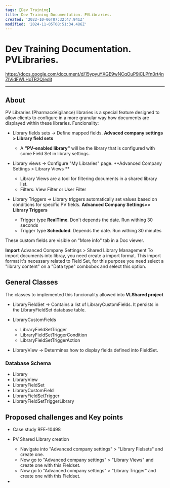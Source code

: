 ```yaml
---
tags: [Dev Training]
title: Dev Training Documentation. PVLibraries.
created: '2022-10-06T07:32:47.941Z'
modified: '2024-11-05T08:51:34.486Z'
---
```


# Dev Training Documentation. PVLibraries.
https://docs.google.com/document/d/15ypyuYXGE9wNCqOuP9iCLPfn0rt4nZlVidFWLHoTR2Q/edit
___

## About
PV Libraries (PharmacoVigilance) libraries is a special feature designed to allow clients to configure in a more granular way how documents are displayed within these libraries.
Funcionality:

- Library fields sets -> Define mapped fields. **Advaced company settings > Library field sets**
    * A **"PV-enabled library"** will be the library that is configured with some Field Set in library settings.
    
- Library views -> Configure "My Libraries" page. **Advanced Company Settings > Library Views **
    * Library Views are a tool for filtering documents in a shared library list.
    * Filters: View Filter or User Filter

- Library Triggers -> Library triggers automatically set values based on conditions for specific PV fields. **Advanced Company Settings>> Library Triggers**
    * Trigger type **RealTime**. Don't depends the date. Run withing 30 seconds
    * Trigger type **Scheduled**. Depends the date. Run withing 30 minutes


These custom fields are visible on "More info" tab in a Doc viewer.

**Import**  Advanced Company Settings > Shared Library Management
To import documents into libray, you need create a import format. This import format it's necessary related to Field Set, for this purpose you need select a "library content" on a "Data type" combobox and select this option.


## General Classes
The classes to implemented this funcionality allowed into **VLShared project**
* LibraryFieldSet -> Contains a list of LibraryCustomFields. It persists in the LibraryFieldSet database table.
* LibraryCustomFields
    * LibraryFieldSetTrigger
    * LibraryFieldSetTriggerCondition
    * LibraryFieldSetTriggerAction

* LibraryView -> Determines how to display fields defined into FieldSet.

### Database Schema
* Library
* LibraryView
* LibraryFieldSet
* LibraryCustomField
* LibraryFieldSetTrigger
* LibraryFieldSetTriggerLibrary


## Proposed challenges and Key points
* Case study RFE-10498
* PV Shared Library creation 
    - Navigate into "Advanced company settings" > "Library Fielsets" and create one.
    - Now go to "Advanced company settings" > "Library Views" and create one with this Fieldset.
    - Now go to "Advanced company settings" > "Library Trigger" and create one with this Fieldset.

*
